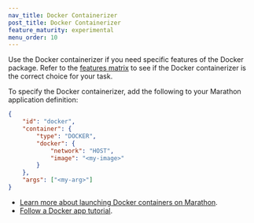 ```yaml
---
nav_title: Docker Containerizer
post_title: Docker Containerizer
feature_maturity: experimental
menu_order: 10
---
```


Use the Docker containerizer if you need specific features of the Docker package. Refer to the [features matrix](/docs/1.8/usage/containerizers/index.md) to see if the Docker containerizer is the correct choice for your task.

To specify the Docker containerizer, add the following to your Marathon application definition:

```json
{
	"id": "docker",
    "container": {
		"type": "DOCKER",
        "docker": {
			"network": "HOST",
          	"image": "<my-image>"
        }
    },
    "args": ["<my-arg>"]
}
```
* [Learn more about launching Docker containers on Marathon](http://mesosphere.github.io/marathon/docs/native-docker.html).
* [Follow a Docker app tutorial](/docs/1.8/usage/managing-services/application-basics/deploy-docker-app/).
